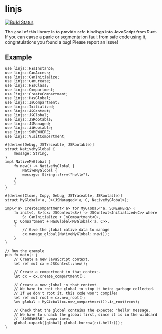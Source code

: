 # linjs

[![Build Status](https://travis-ci.org/asajeffrey/linjs.svg)](https://travis-ci.org/asajeffrey/linjs)

The goal of this library is to provide safe bindings into JavaScript
from Rust. If you can cause a panic or segmentation fault from safe code
using it, congratulations you found a bug! Please report an issue!

## Example

```rust,skt-linjs
use linjs::HasInstance;
use linjs::CanAccess;
use linjs::CanInitialize;
use linjs::CanCreate;
use linjs::HasClass;
use linjs::Compartment;
use linjs::CreateCompartment;
use linjs::HasGlobal;
use linjs::InCompartment;
use linjs::Initialized;
use linjs::JSContext;
use linjs::JSGlobal;
use linjs::JSRootable;
use linjs::JSManaged;
use linjs::JSRootable;
use linjs::SOMEWHERE;
use linjs::VisitCompartment;

#[derive(Debug, JSTraceable, JSRootable)]
struct NativeMyGlobal {
    message: String,
}
impl NativeMyGlobal {
    fn new() -> NativeMyGlobal {
        NativeMyGlobal {
	    message: String::from("hello"),
	}
    }
}

#[derive(Clone, Copy, Debug, JSTraceable, JSRootable)]
struct MyGlobal<'a, C>(JSManaged<'a, C, NativeMyGlobal>);

impl<'a> CreateCompartment<'a> for MyGlobal<'a, SOMEWHERE> {
    fn init<C, S>(cx: JSContext<S>) -> JSContext<Initialized<C>> where
        S: CanInitialize + InCompartment<C>,
	C: Compartment + HasGlobal<MyGlobal<'a, C>>,
    {
        // Give the global native data to manage
        cx.manage_global(NativeMyGlobal::new());
    }
}

// Run the example
pub fn main() {
    // Create a new JavaScript context.
    let ref mut cx = JSContext::new();

    // Create a compartment in that context.
    let cx = cx.create_compartment();
    
    // Create a new global in that context.
    // We have to root the global to stop it being garbage collected.
    // If we don't root it, this code won't compile!
    let ref mut root = cx.new_root();
    let global = MyGlobal(cx.new_compartment()).in_root(root);

    // Check that the global contains the expected "hello" message.
    // We have to unpack the global first, since it is in the wildcard
    // `SOMEWHERE` compartment
    global.unpack(|global| global.borrow(cx).hello());
}
```
